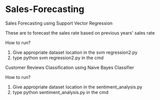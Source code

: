 # Sales-Forecasting
Sales Forecasting using Support Vector Regression


These are to forecast the sales rate based on previous years' sales rate

How to run?

1. Give appropriate dataset location in the svm regression2.py
2. type python svm regression2.py in the cmd


Customer Reviews Classification using Naive Bayes Classifier

How to run?

1. Give appropriate dataset location in the sentiment_analysis.py
2. type python sentiment_analysis.py in the cmd
